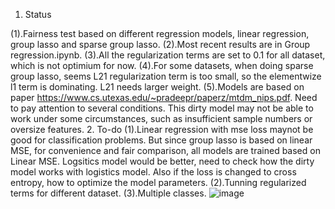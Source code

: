1. Status

(1).Fairness test based on different regression models, linear regression, group lasso and sparse group lasso.
(2).Most recent results are in Group regression.ipynb.
(3).All the regularization terms are set to 0.1 for all dataset, which is not optimium for now. 
(4).For some datasets, when doing sparse group lasso, seems L21 regularization term is too small, so the elementwize l1 term is dominating. L21 needs larger weight.
(5).Models are based on paper https://www.cs.utexas.edu/~pradeepr/paperz/mtdm_nips.pdf. Need to pay attention to several conditions. This dirty model may not be able to work under some circumstances, such as insufficient sample numbers or oversize features.
2. To-do
(1).Linear regression with mse loss maynot be good for classification problems. But since group lasso is based on linear MSE, for convenience and fair comparison, all models are trained based on Linear MSE. Logsitics model would be better, need to check how the dirty model works with logistics model. Also if the loss is changed to cross entropy, how to optimize the model parameters.
(2).Tunning regularized terms for different dataset.
(3).Multiple classes.
![image](https://user-images.githubusercontent.com/70342781/219811476-9052d519-c557-4eb2-b34a-628620ea7af7.png)
